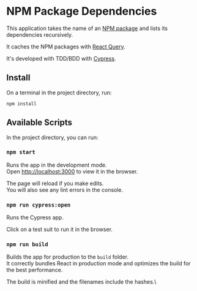 # NPM Package Dependencies

This application takes the name of an [NPM package](https://www.npmjs.com/) and lists its dependencies recursively.

It caches the NPM packages with [React Query](https://react-query.tanstack.com/).

It's developed with TDD/BDD with [Cypress](https://www.cypress.io/).

## Install

On a terminal in the project directory, run:

```
npm install
```

## Available Scripts

In the project directory, you can run:

### `npm start`

Runs the app in the development mode.\
Open [http://localhost:3000](http://localhost:3000) to view it in the browser.

The page will reload if you make edits.\
You will also see any lint errors in the console.

### `npm run cypress:open`

Runs the Cypress app.

Click on a test suit to run it in the browser.

### `npm run build`

Builds the app for production to the `build` folder.\
It correctly bundles React in production mode and optimizes the build for the best performance.

The build is minified and the filenames include the hashes.\
